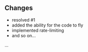 ## Changes

-   resolved #1
-   added the ability for the code to fly
-   implemented rate-limiting
-   and so on...

...
